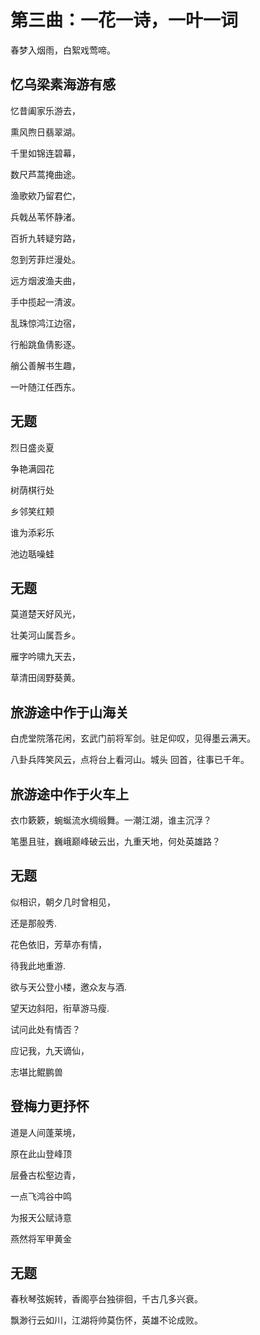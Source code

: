 # 第三曲：一花一诗，一叶一词

春梦入烟雨，白絮戏莺啼。

&#x20;

## 忆乌梁素海游有感

忆昔阖家乐游去，

熏风煦日翡翠湖。

千里如锦连碧幕，

数尺芦蒿掩曲途。

渔歌欸乃留君伫，

兵戟丛苇怀静渚。

百折九转疑穷路，

忽到芳菲烂漫处。

远方烟波渔夫曲，

手中揽起一清波。

乱珠惊鸿江边宿，

行船跳鱼倩影逐。

艄公善解书生趣，

一叶随江任西东。

&#x20;

## 无题

烈日盛炎夏

争艳满园花

树荫棋行处

乡邻笑红颊

谁为添彩乐

池边聒噪蛙

&#x20;

## 无题

莫道楚天好风光，

壮美河山属吾乡。

雁字吟啸九天去，

草清田阔野葵黄。

&#x20;

## 旅游途中作于山海关

白虎堂院落花闲，玄武门前将军剑。驻足仰叹，见得墨云满天。

八卦兵阵笑风云，点将台上看河山。城头 回首，往事已千年。

&#x20;

## 旅游途中作于火车上

衣巾簌簌，蜿蜒流水绸缎舞。一潮江湖，谁主沉浮？

笔墨且驻，巍峨巅峰破云出，九重天地，何处英雄路？

&#x20;

## 无题

似相识，朝夕几时曾相见，

还是那般秀.

花色依旧，芳草亦有情，

待我此地重游.

欲与天公登小楼，邀众友与酒.

望天边斜阳，衔草游马瘦.

试问此处有情否？

应记我，九天谪仙，

志堪比鲲鹏兽

&#x20;

## 登梅力更抒怀

道是人间蓬莱境，

原在此山登峰顶

层叠古松壑边青，

一点飞鸿谷中鸣

为报天公赋诗意

燕然将军甲黄金



## 无题

春秋琴弦婉转，香阁亭台独徘徊，千古几多兴衰。

飘渺行云如川，江湖将帅莫伤怀，英雄不论成败。
